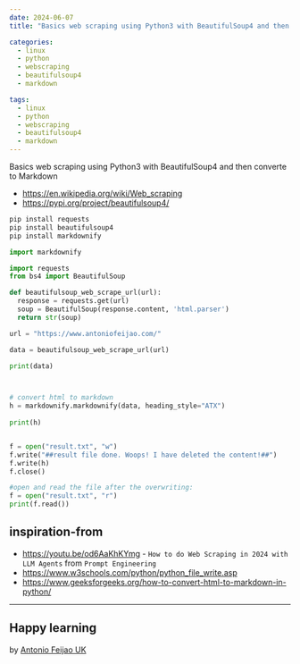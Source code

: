 ```yaml
---
date: 2024-06-07
title: "Basics web scraping using Python3 with BeautifulSoup4 and then converte to Markdown"

categories:
  - linux
  - python
  - webscraping
  - beautifulsoup4
  - markdown

tags:
  - linux
  - python
  - webscraping
  - beautifulsoup4
  - markdown
---
```


Basics web scraping using Python3 with BeautifulSoup4 and then converte to Markdown

* <https://en.wikipedia.org/wiki/Web_scraping>
* <https://pypi.org/project/beautifulsoup4/>




```python
pip install requests
pip install beautifulsoup4
pip install markdownify

import markdownify 

import requests
from bs4 import BeautifulSoup

def beautifulsoup_web_scrape_url(url):
  response = requests.get(url)
  soup = BeautifulSoup(response.content, 'html.parser')
  return str(soup)

url = "https://www.antoniofeijao.com/"

data = beautifulsoup_web_scrape_url(url)

print(data)



# convert html to markdown 
h = markdownify.markdownify(data, heading_style="ATX") 
  
print(h)


f = open("result.txt", "w")
f.write("##result file done. Woops! I have deleted the content!##")
f.write(h)
f.close()

#open and read the file after the overwriting:
f = open("result.txt", "r")
print(f.read())


```

## inspiration-from 

* <https://youtu.be/od6AaKhKYmg> - `How to do Web Scraping in 2024 with LLM Agents` from `Prompt Engineering`
* <https://www.w3schools.com/python/python_file_write.asp>
* <https://www.geeksforgeeks.org/how-to-convert-html-to-markdown-in-python/>

---

## Happy learning

by [Antonio Feijao UK](https://www.antoniofeijao.com/)



